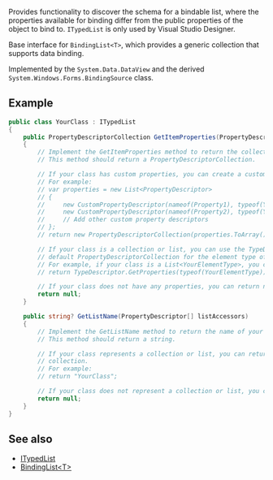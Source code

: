 Provides functionality to discover the schema for a bindable list, where the properties available for binding differ from the public properties of the object to bind to. `ITypedList` is only used by Visual Studio Designer.

Base interface for `BindingList<T>`, which provides a generic collection that supports data binding.

Implemented by the `System.Data.DataView` and the derived `System.Windows.Forms.BindingSource` class.

## Example

```csharp
public class YourClass : ITypedList
{
    public PropertyDescriptorCollection GetItemProperties(PropertyDescriptor[] listAccessors)
    {
        // Implement the GetItemProperties method to return the collection of properties for your class.
        // This method should return a PropertyDescriptorCollection.

        // If your class has custom properties, you can create a custom PropertyDescriptorCollection and return it.
        // For example:
        // var properties = new List<PropertyDescriptor>
        // {
        //     new CustomPropertyDescriptor(nameof(Property1), typeof(YourClass)),
        //     new CustomPropertyDescriptor(nameof(Property2), typeof(YourClass)),
        //     // Add other custom property descriptors
        // };
        // return new PropertyDescriptorCollection(properties.ToArray());

        // If your class is a collection or list, you can use the TypeDescriptor.GetProperties method to obtain the
        // default PropertyDescriptorCollection for the element type of your collection or list.
        // For example, if your class is a List<YourElementType>, you can return it like this:
        // return TypeDescriptor.GetProperties(typeof(YourElementType));

        // If your class does not have any properties, you can return null.
        return null;
    }

    public string? GetListName(PropertyDescriptor[] listAccessors)
    {
        // Implement the GetListName method to return the name of your class or collection.
        // This method should return a string.

        // If your class represents a collection or list, you can return the name of your class or the name of your
        // collection.
        // For example:
        // return "YourClass";

        // If your class does not represent a collection or list, you can return null or an empty string.
        return null;
    }
}
```

## See also

- [ITypedList](https://learn.microsoft.com/en-us/dotnet/api/system.componentmodel.itypedlist)
- [BindingList&lt;T&gt;](https://learn.microsoft.com/en-us/dotnet/api/system.componentmodel.bindinglist-1)